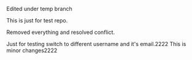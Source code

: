 
Edited under temp branch

This is just for test repo.

Removed everything and resolved conflict.

Just for testing switch to different username and it's email.2222
This is minor changes2222
